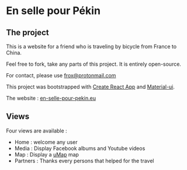 # En selle pour Pékin

## The project
This is a website for a friend who is traveling by bicycle from France to China.

Feel free to fork, take any parts of this project. It is entirely open-source.

For contact, please use [frox@protonmail.com](mailto:frox@protonmail.com)

This project was bootstrapped with [Create React App](https://github.com/facebook/create-react-app) and [Material-ui](https://material-ui.com).

The website : [en-selle-pour-pekin.eu](https://en-selle-pour-pekin.eu)

## Views
Four views are available :
- Home : welcome any user
- Media : Display Facebook albums and Youtube videos
- Map : Display a [uMap](https://umap.openstreetmap.fr) map
- Partners : Thanks every persons that helped for the travel


